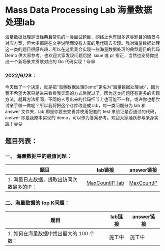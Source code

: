 # Mass Data Processing Lab 海量数据处理lab
海量数据处理是很经典且常见的一类面试题目，网络上也有很多这类题目的情景与对应方案，但大多都是在文字说明而没有人真的用代码去实现。我对海量数据处理这一类的题目很感兴趣，所以在这里我会实现一些海量数据处理的典型题目的代码 Demo 供大家参考，也欢迎大家发现问题后提 issue 或 pr 指正，当然也支持你提出一个新场景并贡献对应的 Go 代码实现！😃😃<br>
### 2022/6/28：<br>
今天做了一个决定，就是把“海量数据处理Demo”更名为“海量数据处理lab”，因为我不希望大家只是进来看看我实现的方式后就过了，因为这类问题还有更多的实现方法，就算方法相同，不同的人写出来的代码细节上也可能不一样。或许你也想尝试亲手做一做呢？所以我将把这个仓库改造成 lab，每一类问题分为 lab 和 answer 文件夹，lab 即是你要去完善并使用配套的 test 来验证是否通过的代码，answer 即是我原本实现的 demo，可以作为答案参考。欢迎大家踊跃参与亲身实践！😀😀

## 题目列表：
### 一、 海量数据中的最值问题：<br>
| 题目 | lab链接 | answer链接 |
| - | :-: | - |
| 1. 海量日志数据，提取出访问次数最多的IP： | [MaxCountIP_lab](https://github.com/ncghost1/MassDataProcessingDemo/blob/main/MaxValueProblem/MaxCountIP/lab/MaxCountIP_lab.go) | [MaxCountIP](https://github.com/ncghost1/MassDataProcessingDemo/blob/main/MaxValueProblem/MaxCountIP/answer/MaxCountIP.go) |

### 二、海量数据的 top K问题：<br>
| 题目 | lab链接 | answer链接 |
| - | :-: | - |
| 1. 如何在海量数据中找出最大的 100 个数： | 施工中  | 施工中 |


